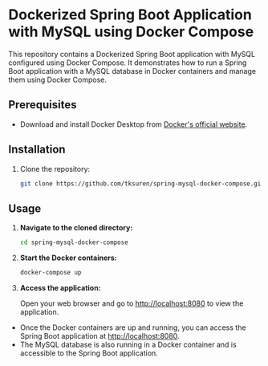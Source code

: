 # Dockerized Spring Boot Application with MySQL using Docker Compose

This repository contains a Dockerized Spring Boot application with MySQL configured using Docker Compose. It demonstrates how to run a Spring Boot application with a MySQL database in Docker containers and manage them using Docker Compose.

## Prerequisites

- Download and install Docker Desktop from [Docker's official website](https://docs.docker.com/desktop/install/).

## Installation

1. Clone the repository:

   ```bash
   git clone https://github.com/tksuren/spring-mysql-docker-compose.git
## Usage

1. **Navigate to the cloned directory:**

    ```bash
    cd spring-mysql-docker-compose
    ```

2. **Start the Docker containers:**

    ```bash
    docker-compose up
    ```

3. **Access the application:**

    Open your web browser and go to [http://localhost:8080](http://localhost:8080) to view the application.

- Once the Docker containers are up and running, you can access the Spring Boot application at [http://localhost:8080](http://localhost:8080).
- The MySQL database is also running in a Docker container and is accessible to the Spring Boot application.
